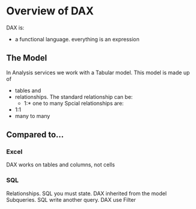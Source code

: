 # Overview of DAX
DAX is:
- a functional language. everything is an expression

## The Model
In Analysis services we work with a Tabular model. This model is made up of
- tables and
- relationships.
The standard relationship can be:
  - 1:* one to many
Spcial relationships are:
- 1:1
- many to many

## Compared to...
### Excel
DAX works on tables and columns, not cells

### SQL
Relationships. SQL you must state. DAX inherited from the model
Subqueries. SQL write another query. DAX use Filter
